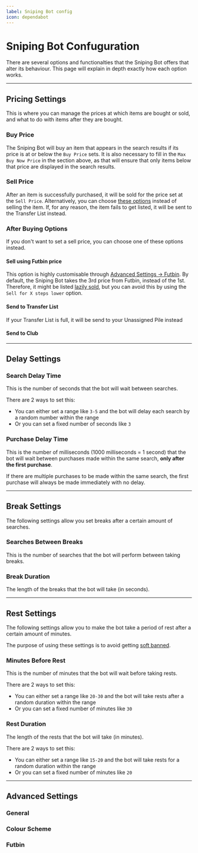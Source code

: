 ```yaml
---
label: Sniping Bot config
icon: dependabot
---
```


# Sniping Bot Confuguration

There are several options and functionalties that the Sniping Bot offers that alter its behaviour. This page will explain in depth exactly how each option works.

---

## Pricing Settings

This is where you can manage the prices at which items are bought or sold, and what to do with items after they are bought.

### Buy Price

The Sniping Bot will buy an item that appears in the search results if its price is at or below the `Buy Price` sets. It is also necessary to fill in the `Max Buy Now Price` in the section above, as that will ensure that only items below that price are displayed in the search results.

### Sell Price

After an item is successfully purchased, it will be sold for the price set at the `Sell Price`. Alternatively, you can choose [these options](#after-buying-options) instead of selling the item. If, for any  reason, the item fails to get listed, it will be sent to the Transfer List instead.

### After Buying Options

If you don't want to set a sell price, you can choose one of these options instead.

#### Sell using Futbin price
This option is highly customisable through [Advanced Settings -> Futbin](#futbin). By default, the Sniping Bot takes the 3rd price from Futbin, instead of the 1st. Therefore, it might be listed [lazily sold](), but you can avoid this by using the `Sell for X steps lower` option.

#### Send to Transfer List
If your Transfer List is full, it will be send to your Unassigned Pile instead

#### Send to Club

---

## Delay Settings

### Search Delay Time

This is the number of seconds that the bot will wait between searches.

There are 2 ways to set this:
- You can either set a range like `3-5` and the bot will delay each search by a random number within the range
- Or you can set a fixed number of seconds like `3`

### Purchase Delay Time

This is the number of milliseconds (1000 milliseconds = 1 second) that the bot will wait between purchases made within the same search, **only after the first purchase**.

If there are multiple purchases to be made within the same search, the first purchase will always be made immediately with no delay.

---

## Break Settings

The following settings allow you set breaks after a certain amount of searches.

### Searches Between Breaks

This is the number of searches that the bot will perform between taking breaks.

### Break Duration

The length of the breaks that the bot will take (in seconds).

---

## Rest Settings

The following settings allow you to make the bot take a period of rest after a certain amount of minutes.

The purpose of using these settings is to avoid getting [soft banned](/guides/soft-bans).

### Minutes Before Rest

This is the number of minutes that the bot will wait before taking rests.

There are 2 ways to set this:
- You can either set a range like `20-30` and the bot will take rests after a random duration within the range
- Or you can set a fixed number of minutes like `30`

### Rest Duration

The length of the rests that the bot will take (in minutes).

There are 2 ways to set this:
- You can either set a range like `15-20` and the bot will take rests for a random duration within the range
- Or you can set a fixed number of minutes like `20`

---


## Advanced Settings

### General

### Colour Scheme

### Futbin